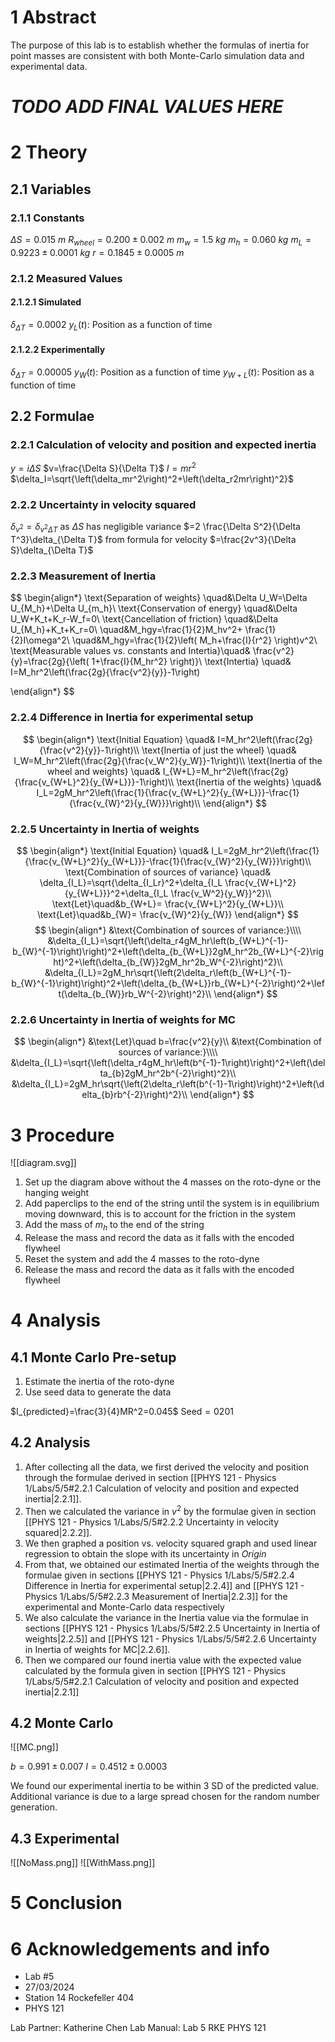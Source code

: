 # 1 Abstract

The purpose of this lab is to establish whether the formulas of inertia for point masses are consistent with both Monte-Carlo simulation data and experimental data.

# ***TODO ADD FINAL VALUES HERE***

# 2 Theory

## 2.1 Variables

### 2.1.1 Constants

$\Delta S=0.015~ m$
$R_{wheel}=0.200\pm0.002~ m$
$m_w=1.5~ kg$
$m_h=0.060~ kg$
$m_L=0.9223\pm0.0001~ kg$
$r=0.1845\pm0.0005~ m$

### 2.1.2 Measured Values

#### 2.1.2.1 Simulated

$\delta_{\Delta T}=0.0002$
$y_L(t)$: Position as a function of time

#### 2.1.2.2 Experimentally

$\delta_{\Delta T}=0.00005$
$y_W(t)$: Position as a function of time
$y_{W+L}(t)$: Position as a function of time

## 2.2 Formulae

### 2.2.1 Calculation of velocity and position and expected inertia

$y=i\Delta S$
$v=\frac{\Delta S}{\Delta T}$
$I=mr^2$
$\delta_I=\sqrt{\left(\delta_mr^2\right)^2+\left(\delta_r2mr\right)^2}$

### 2.2.2 Uncertainty in velocity squared

$\delta_{v^2}=\delta_{v^2\Delta T}$ as $\Delta S$ has negligible variance
$=2 \frac{\Delta S^2}{\Delta T^3}\delta_{\Delta T}$ from formula for velocity
$=\frac{2v^3}{\Delta S}\delta_{\Delta T}$

### 2.2.3 Measurement of Inertia

$$
\begin{align*}
\text{Separation of weights} \quad&\Delta U_W=\Delta U_{M_h}+\Delta U_{m_h}\\
\text{Conservation of energy} \quad&\Delta U_W+K_t+K_r-W_f=0\\
\text{Cancellation of friction} \quad&\Delta U_{M_h}+K_t+K_r=0\\
\quad&M_hgy=\frac{1}{2}M_hv^2+ \frac{1}{2}I\omega^2\\
\quad&M_hgy=\frac{1}{2}\left( M_h+\frac{I}{r^2} \right)v^2\\
\text{Measurable values vs. constants and Intertia}\quad& \frac{v^2}{y}=\frac{2g}{\left( 1+\frac{I}{M_hr^2} \right)}\\
\text{Intertia} \quad& I=M_hr^2\left(\frac{2g}{\frac{v^2}{y}}-1\right)

\end{align*}
$$

### 2.2.4 Difference in Inertia for experimental setup

$$
\begin{align*}
\text{Initial Equation} \quad& I=M_hr^2\left(\frac{2g}{\frac{v^2}{y}}-1\right)\\
\text{Inertia of just the wheel} \quad& I_W=M_hr^2\left(\frac{2g}{\frac{v_W^2}{y_W}}-1\right)\\
\text{Inertia of the wheel and weights} \quad& I_{W+L}=M_hr^2\left(\frac{2g}{\frac{v_{W+L}^2}{y_{W+L}}}-1\right)\\
\text{Inertia of the weights} \quad& I_L=2gM_hr^2\left(\frac{1}{\frac{v_{W+L}^2}{y_{W+L}}}-\frac{1}{\frac{v_{W}^2}{y_{W}}}\right)\\
\end{align*}
$$

### 2.2.5 Uncertainty in Inertia of weights

$$
\begin{align*}
\text{Initial Equation} \quad& I_L=2gM_hr^2\left(\frac{1}{\frac{v_{W+L}^2}{y_{W+L}}}-\frac{1}{\frac{v_{W}^2}{y_{W}}}\right)\\
\text{Combination of sources of variance} \quad& \delta_{I_L}=\sqrt{\delta_{I_Lr}^2+\delta_{I_L \frac{v_{W+L}^2}{y_{W+L}}}^2+\delta_{I_L \frac{v_W^2}{y_W}}^2}\\
\text{Let}\quad&b_{W+L}= \frac{v_{W+L}^2}{y_{W+L}}\\
\text{Let}\quad&b_{W}= \frac{v_{W}^2}{y_{W}}
\end{align*}
$$
$$
\begin{align*}
&\text{Combination of sources of variance:}\\\\
&\delta_{I_L}=\sqrt{\left(\delta_r4gM_hr\left(b_{W+L}^{-1}-b_{W}^{-1}\right)\right)^2+\left(\delta_{b_{W+L}}2gM_hr^2b_{W+L}^{-2}\right)^2+\left(\delta_{b_{W}}2gM_hr^2b_W^{-2}\right)^2}\\
&\delta_{I_L}=2gM_hr\sqrt{\left(2\delta_r\left(b_{W+L}^{-1}-b_{W}^{-1}\right)\right)^2+\left(\delta_{b_{W+L}}rb_{W+L}^{-2}\right)^2+\left(\delta_{b_{W}}rb_W^{-2}\right)^2}\\
\end{align*}
$$

### 2.2.6 Uncertainty in Inertia of weights for MC

$$
\begin{align*}
&\text{Let}\quad b=\frac{v^2}{y}\\
&\text{Combination of sources of variance:}\\\\
&\delta_{I_L}=\sqrt{\left(\delta_r4gM_hr\left(b^{-1}-1\right)\right)^2+\left(\delta_{b}2gM_hr^2b^{-2}\right)^2}\\
&\delta_{I_L}=2gM_hr\sqrt{\left(2\delta_r\left(b^{-1}-1\right)\right)^2+\left(\delta_{b}rb^{-2}\right)^2}\\
\end{align*}
$$

# 3 Procedure

![[diagram.svg]]

1. Set up the diagram above without the 4 masses on the roto-dyne or the hanging weight
2. Add paperclips to the end of the string until the system is in equilibrium moving downward, this is to account for the friction in the system
3. Add the mass of $m_h$ to the end of the string
4. Release the mass and record the data as it falls with the encoded flywheel
5. Reset the system and add the 4 masses to the roto-dyne
6. Release the mass and record the data as it falls with the encoded flywheel

# 4 Analysis

## 4.1 Monte Carlo Pre-setup

1. Estimate the inertia of the roto-dyne
2. Use seed data to generate the data

$I_{predicted}=\frac{3}{4}MR^2=0.045$
$\text{Seed}=0201$

## 4.2 Analysis

1. After collecting all the data, we first derived the velocity and position through the formulae derived in section [[PHYS 121 - Physics 1/Labs/5/5#2.2.1 Calculation of velocity and position and expected inertia|2.2.1]].
2. Then we calculated the variance in $v^2$ by the formulae given in section [[PHYS 121 - Physics 1/Labs/5/5#2.2.2 Uncertainty in velocity squared|2.2.2]].
3. We then graphed a position vs. velocity squared graph and used linear regression to obtain the slope with its uncertainty in *Origin*
4. From that, we obtained our estimated Inertia of the weights through the formulae given in sections [[PHYS 121 - Physics 1/Labs/5/5#2.2.4 Difference in Inertia for experimental setup|2.2.4]] and [[PHYS 121 - Physics 1/Labs/5/5#2.2.3 Measurement of Inertia|2.2.3]] for the experimental and Monte-Carlo data respectively
5. We also calculate the variance in the Inertia value via the formulae in sections [[PHYS 121 - Physics 1/Labs/5/5#2.2.5 Uncertainty in Inertia of weights|2.2.5]] and [[PHYS 121 - Physics 1/Labs/5/5#2.2.6 Uncertainty in Inertia of weights for MC|2.2.6]].
6. Then we compared our found inertia value with the expected value calculated by the formula given in section [[PHYS 121 - Physics 1/Labs/5/5#2.2.1 Calculation of velocity and position and expected inertia|2.2.1]]

## 4.2 Monte Carlo

![[MC.png]]

$b=0.991\pm0.007$
$I=0.4512\pm0.0003$

We found our experimental inertia to be within 3 SD of the predicted value. Additional variance is due to a large spread chosen for the random number generation.

## 4.3 Experimental

![[NoMass.png]]
![[WithMass.png]]

# 5 Conclusion


# 6 Acknowledgements and info

- Lab #5
- 27/03/2024
- Station 14 Rockefeller 404
- PHYS 121

Lab Partner: Katherine Chen
Lab Manual: Lab 5 RKE PHYS 121
